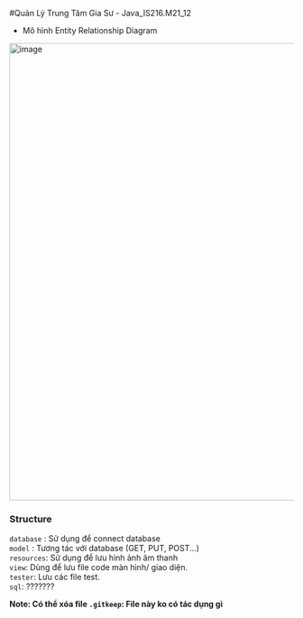 #Quản Lý Trung Tâm Gia Sư - Java_IS216.M21_12

* Mô hình Entity Relationship Diagram
<img width="811" alt="image" src="https://user-images.githubusercontent.com/65082230/161106525-8749ac1d-11d9-4c43-a07a-34847dc1b3cb.png">



### Structure
`database` : Sử dụng để connect database  
`model` : Tương tác với database (GET, PUT, POST...)   
`resources`: Sử dụng để lưu hình ảnh âm thanh  
`view`: Dùng để lưu file code màn hình/ giao diện.   
`tester`: Lưu các file test.  
`sql`: ??????? 

**Note: Có thể xóa file `.gitkeep`:  File này ko có tác dụng gì**